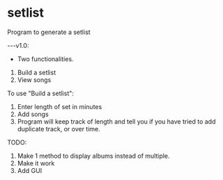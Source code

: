 # setlist
Program to generate a setlist

---v1.0:
- Two functionalities.
1. Build a setlist
2. View songs

To use "Build a setlist":
1. Enter length of set in minutes
2. Add songs
3. Program will keep track of length and tell you if you have tried to add duplicate track, or over time.

TODO:
1. Make 1 method to display albums instead of multiple.
2. Make it work
3. Add GUI
